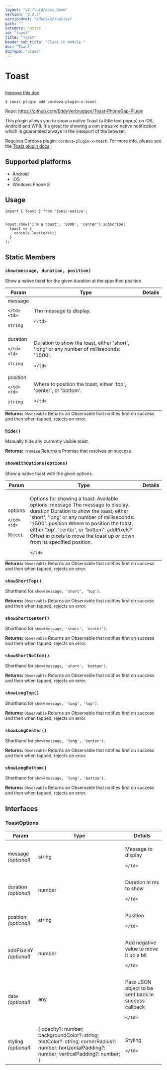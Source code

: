 ```yaml
---
layout: "v2_fluid/docs_base"
version: "2.2.3"
versionHref: "/docs/v2/native"
path: ""
category: native
id: "toast"
title: "Toast"
header_sub_title: "Class in module "
doc: "Toast"
docType: "class"
---
```








<h1 class="api-title">
  
  Toast
  

  

  

</h1>

<a class="improve-v2-docs" href="http://github.com/driftyco/ionic-native/edit/master/src/plugins/toast.ts#L36">
  Improve this doc
</a>



<!-- decorators -->


<pre><code>$ ionic plugin add cordova-plugin-x-toast</code></pre>
<p>Repo:
  <a href="https://github.com/EddyVerbruggen/Toast-PhoneGap-Plugin">
    https://github.com/EddyVerbruggen/Toast-PhoneGap-Plugin
  </a>
</p>

<!-- description -->

<p>This plugin allows you to show a native Toast (a little text popup) on iOS, Android and WP8. It&#39;s great for showing a non intrusive native notification which is guaranteed always in the viewport of the browser.</p>
<p>Requires Cordova plugin: <code>cordova-plugin-x-toast</code>. For more info, please see the <a href="https://github.com/EddyVerbruggen/Toast-PhoneGap-Plugin">Toast plugin docs</a>.</p>


<!-- @platforms tag -->
<h2>Supported platforms</h2>

<ul>
  <li>Android</li><li>iOS</li><li>Windows Phone 8</li>
</ul>

<!-- @platforms tag end -->


<!-- @usage tag -->

<h2>Usage</h2>

<pre><code class="lang-typescript">import { Toast } from &#39;ionic-native&#39;;


Toast.show(&quot;I&#39;m a toast&quot;, &#39;5000&#39;, &#39;center&#39;).subscribe(
  toast =&gt; {
    console.log(toast);
  }
);
</code></pre>




<!-- @property tags -->


<h2>Static Members</h2>

<div id="show"></div>
<h3><code>show(message,&nbsp;duration,&nbsp;position)</code>
  
</h3>




Show a native toast for the given duration at the specified position.



<table class="table param-table" style="margin:0;">
  <thead>
  <tr>
    <th>Param</th>
    <th>Type</th>
    <th>Details</th>
  </tr>
  </thead>
  <tbody>
  
  <tr>
    <td>
      message
      
      
    </td>
    <td>
      
<code>string</code>
    </td>
    <td>
      <p>The message to display.</p>

      
    </td>
  </tr>
  
  <tr>
    <td>
      duration
      
      
    </td>
    <td>
      
<code>string</code>
    </td>
    <td>
      <p>Duration to show the toast, either &#39;short&#39;, &#39;long&#39; or any number of milliseconds: &#39;1500&#39;.</p>

      
    </td>
  </tr>
  
  <tr>
    <td>
      position
      
      
    </td>
    <td>
      
<code>string</code>
    </td>
    <td>
      <p>Where to position the toast, either &#39;top&#39;, &#39;center&#39;, or &#39;bottom&#39;.</p>

      
    </td>
  </tr>
  
  </tbody>
</table>





<div class="return-value" markdown="1">
  <i class="icon ion-arrow-return-left"></i>
  <b>Returns:</b> 
<code>Observable</code> Returns an Observable that notifies first on success and then when tapped, rejects on error.
</div>



<div id="hide"></div>
<h3><code>hide()</code>
  
</h3>


Manually hide any currently visible toast.






<div class="return-value" markdown="1">
  <i class="icon ion-arrow-return-left"></i>
  <b>Returns:</b> 
<code>Promise</code> Returns a Promise that resolves on success.
</div>



<div id="showWithOptions"></div>
<h3><code>showWithOptions(options)</code>
  
</h3>




Show a native toast with the given options.



<table class="table param-table" style="margin:0;">
  <thead>
  <tr>
    <th>Param</th>
    <th>Type</th>
    <th>Details</th>
  </tr>
  </thead>
  <tbody>
  
  <tr>
    <td>
      options
      
      
    </td>
    <td>
      
<code>Object</code>
    </td>
    <td>
      <p>Options for showing a toast. Available options:
  message  The message to display.
  duration  Duration to show the toast, either &#39;short&#39;, &#39;long&#39; or any number of milliseconds: &#39;1500&#39;.
  position  Where to position the toast, either &#39;top&#39;, &#39;center&#39;, or &#39;bottom&#39;.
  addPixelsY  Offset in pixels to move the toast up or down from its specified position.</p>

      
    </td>
  </tr>
  
  </tbody>
</table>





<div class="return-value" markdown="1">
  <i class="icon ion-arrow-return-left"></i>
  <b>Returns:</b> 
<code>Observable</code> Returns an Observable that notifies first on success and then when tapped, rejects on error.
</div>



<div id="showShortTop"></div>
<h3><code>showShortTop()</code>
  
</h3>




Shorthand for `show(message, 'short', 'top')`.






<div class="return-value" markdown="1">
  <i class="icon ion-arrow-return-left"></i>
  <b>Returns:</b> 
<code>Observable</code> Returns an Observable that notifies first on success and then when tapped, rejects on error.
</div>



<div id="showShortCenter"></div>
<h3><code>showShortCenter()</code>
  
</h3>




Shorthand for `show(message, 'short', 'center')`.






<div class="return-value" markdown="1">
  <i class="icon ion-arrow-return-left"></i>
  <b>Returns:</b> 
<code>Observable</code> Returns an Observable that notifies first on success and then when tapped, rejects on error.
</div>



<div id="showShortBottom"></div>
<h3><code>showShortBottom()</code>
  
</h3>




Shorthand for `show(message, 'short', 'bottom')`.






<div class="return-value" markdown="1">
  <i class="icon ion-arrow-return-left"></i>
  <b>Returns:</b> 
<code>Observable</code> Returns an Observable that notifies first on success and then when tapped, rejects on error.
</div>



<div id="showLongTop"></div>
<h3><code>showLongTop()</code>
  
</h3>




Shorthand for `show(message, 'long', 'top')`.






<div class="return-value" markdown="1">
  <i class="icon ion-arrow-return-left"></i>
  <b>Returns:</b> 
<code>Observable</code> Returns an Observable that notifies first on success and then when tapped, rejects on error.
</div>



<div id="showLongCenter"></div>
<h3><code>showLongCenter()</code>
  
</h3>




Shorthand for `show(message, 'long', 'center')`.






<div class="return-value" markdown="1">
  <i class="icon ion-arrow-return-left"></i>
  <b>Returns:</b> 
<code>Observable</code> Returns an Observable that notifies first on success and then when tapped, rejects on error.
</div>



<div id="showLongBottom"></div>
<h3><code>showLongBottom()</code>
  
</h3>




Shorthand for `show(message, 'long', 'bottom')`.






<div class="return-value" markdown="1">
  <i class="icon ion-arrow-return-left"></i>
  <b>Returns:</b> 
<code>Observable</code> Returns an Observable that notifies first on success and then when tapped, rejects on error.
</div>




<!-- methods on the class -->



<!-- other classes -->

<!-- end other classes -->

<!-- interfaces -->

<h2><a class="anchor" name="interfaces" href="#interfaces"></a>Interfaces</h2>


<h3><a class="anchor" name="ToastOptions" href="#ToastOptions"></a>ToastOptions</h3>


<table class="table param-table" style="margin:0;">
  <thead>
  <tr>
    <th>Param</th>
    <th>Type</th>
    <th>Details</th>
  </tr>
  </thead>
  <tbody>
  
  <tr>
    <td>
      message
      <div><em>(optional)</em></div>
    </td>
    <td>
      string
    </td>
    <td>
      <p>Message to display</p>

    </td>
  </tr>
  
  <tr>
    <td>
      duration
      <div><em>(optional)</em></div>
    </td>
    <td>
      number
    </td>
    <td>
      <p>Duration in ms to show</p>

    </td>
  </tr>
  
  <tr>
    <td>
      position
      <div><em>(optional)</em></div>
    </td>
    <td>
      string
    </td>
    <td>
      <p>Position</p>

    </td>
  </tr>
  
  <tr>
    <td>
      addPixelsY
      <div><em>(optional)</em></div>
    </td>
    <td>
      number
    </td>
    <td>
      <p>Add negative value to move it up a bit</p>

    </td>
  </tr>
  
  <tr>
    <td>
      data
      <div><em>(optional)</em></div>
    </td>
    <td>
      any
    </td>
    <td>
      <p>Pass JSON object to be sent back in success callback</p>

    </td>
  </tr>
  
  <tr>
    <td>
      styling
      <div><em>(optional)</em></div>
    </td>
    <td>
      {
    opacity?: number;
    backgroundColor?: string;
    textColor?: string;
    cornerRadius?: number;
    horizontalPadding?: number;
    verticalPadding?: number;
  }
    </td>
    <td>
      <p>Styling</p>

    </td>
  </tr>
  
  </tbody>
</table>





<!-- end interfaces -->

<!-- related link --><!-- end content block -->


<!-- end body block -->

